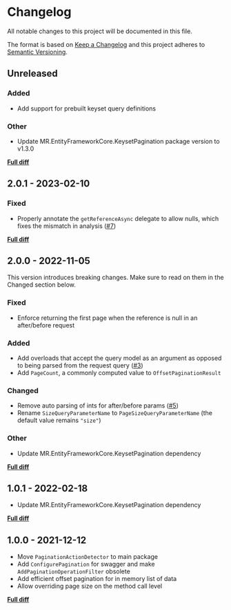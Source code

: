 # Changelog

All notable changes to this project will be documented in this file.

The format is based on [Keep a Changelog](http://keepachangelog.com/)
and this project adheres to [Semantic Versioning](http://semver.org/).

## Unreleased

### Added

- Add support for prebuilt keyset query definitions

### Other

- Update MR.EntityFrameworkCore.KeysetPagination package version to v1.3.0

[**Full diff**](https://github.com/mrahhal/MR.EntityFrameworkCore.KeysetPagination/compare/v2.0.1...HEAD)

## 2.0.1 - 2023-02-10

### Fixed

- Properly annotate the `getReferenceAsync` delegate to allow nulls, which fixes the mismatch in analysis ([#7](https://github.com/mrahhal/MR.AspNetCore.Pagination/pull/7))

[**Full diff**](https://github.com/mrahhal/MR.EntityFrameworkCore.KeysetPagination/compare/v2.0.0...v2.0.1)

## 2.0.0 - 2022-11-05

This version introduces breaking changes. Make sure to read on them in the Changed section below.

### Fixed

- Enforce returning the first page when the reference is null in an after/before request

### Added

- Add overloads that accept the query model as an argument as opposed to being parsed from the request query ([#3](https://github.com/mrahhal/MR.AspNetCore.Pagination/issues/3))
- Add `PageCount`, a commonly computed value to `OffsetPaginationResult`

### Changed

- Remove auto parsing of ints for after/before params ([#5](https://github.com/mrahhal/MR.AspNetCore.Pagination/issues/5))
- Rename `SizeQueryParameterName` to `PageSizeQueryParameterName` (the default value remains `"size"`)

### Other

- Update MR.EntityFrameworkCore.KeysetPagination dependency

[**Full diff**](https://github.com/mrahhal/MR.EntityFrameworkCore.KeysetPagination/compare/v1.0.1...v2.0.0)

## 1.0.1 - 2022-02-18

- Update MR.EntityFrameworkCore.KeysetPagination dependency

[**Full diff**](https://github.com/mrahhal/MR.EntityFrameworkCore.KeysetPagination/compare/v1.0.0...v1.0.1)

## 1.0.0 - 2021-12-12

- Move `PaginationActionDetector` to main package
- Add `ConfigurePagination` for swagger and make `AddPaginationOperationFilter` obsolete
- Add efficient offset pagination for in memory list of data
- Allow overriding page size on the method call level

[**Full diff**](https://github.com/mrahhal/MR.EntityFrameworkCore.KeysetPagination/compare/v0.1.0...v1.0.0)
